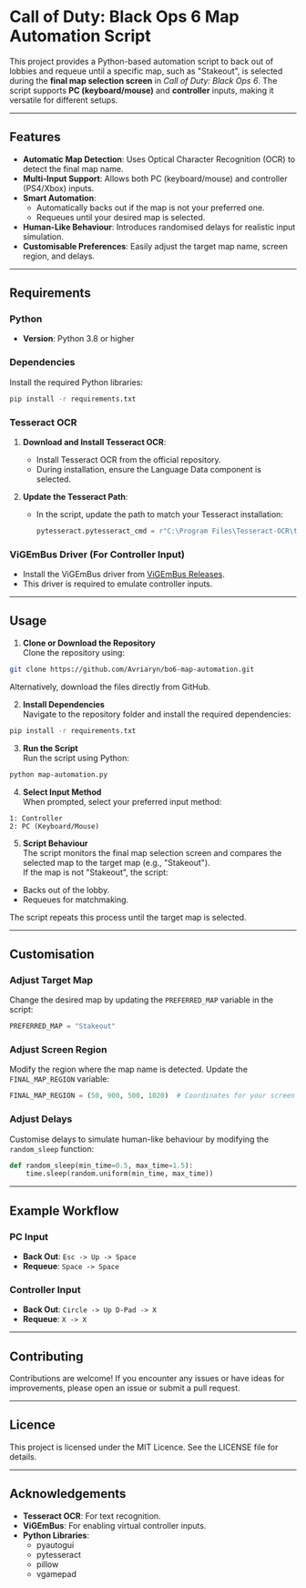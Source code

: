 
# Call of Duty: Black Ops 6 Map Automation Script

This project provides a Python-based automation script to back out of lobbies and requeue until a specific map, such as "Stakeout", is selected during the **final map selection screen** in *Call of Duty: Black Ops 6*. The script supports **PC (keyboard/mouse)** and **controller** inputs, making it versatile for different setups.

---

## Features

- **Automatic Map Detection**: Uses Optical Character Recognition (OCR) to detect the final map name.
- **Multi-Input Support**: Allows both PC (keyboard/mouse) and controller (PS4/Xbox) inputs.
- **Smart Automation**:
  - Automatically backs out if the map is not your preferred one.
  - Requeues until your desired map is selected.
- **Human-Like Behaviour**: Introduces randomised delays for realistic input simulation.
- **Customisable Preferences**: Easily adjust the target map name, screen region, and delays.

---

## Requirements

### Python
- **Version**: Python 3.8 or higher

### Dependencies
Install the required Python libraries:
```bash
pip install -r requirements.txt
```

### Tesseract OCR
1. **Download and Install Tesseract OCR**:
   - Install Tesseract OCR from the official repository.
   - During installation, ensure the Language Data component is selected.

2. **Update the Tesseract Path**:
   - In the script, update the path to match your Tesseract installation:
     ```python
     pytesseract.pytesseract_cmd = r"C:\Program Files\Tesseract-OCR\tesseract.exe"
     ```

### ViGEmBus Driver (For Controller Input)
- Install the ViGEmBus driver from [ViGEmBus Releases](https://github.com/ViGEm/ViGEmBus/releases).
- This driver is required to emulate controller inputs.

---

## Usage

1. **Clone or Download the Repository**  
Clone the repository using:
```bash
git clone https://github.com/Avriaryn/bo6-map-automation.git
```
Alternatively, download the files directly from GitHub.

2. **Install Dependencies**  
Navigate to the repository folder and install the required dependencies:
```bash
pip install -r requirements.txt
```

3. **Run the Script**  
Run the script using Python:
```bash
python map-automation.py
```

4. **Select Input Method**  
When prompted, select your preferred input method:
```
1: Controller
2: PC (Keyboard/Mouse)
```

5. **Script Behaviour**  
The script monitors the final map selection screen and compares the selected map to the target map (e.g., "Stakeout").  
If the map is not "Stakeout", the script:
- Backs out of the lobby.
- Requeues for matchmaking.

The script repeats this process until the target map is selected.

---

## Customisation

### Adjust Target Map
Change the desired map by updating the `PREFERRED_MAP` variable in the script:
```python
PREFERRED_MAP = "Stakeout"
```

### Adjust Screen Region
Modify the region where the map name is detected. Update the `FINAL_MAP_REGION` variable:
```python
FINAL_MAP_REGION = (50, 900, 500, 1020)  # Coordinates for your screen
```

### Adjust Delays
Customise delays to simulate human-like behaviour by modifying the `random_sleep` function:
```python
def random_sleep(min_time=0.5, max_time=1.5):
    time.sleep(random.uniform(min_time, max_time))
```

---

## Example Workflow

### PC Input
- **Back Out**: `Esc -> Up -> Space`
- **Requeue**: `Space -> Space`

### Controller Input
- **Back Out**: `Circle -> Up D-Pad -> X`
- **Requeue**: `X -> X`

---

## Contributing

Contributions are welcome! If you encounter any issues or have ideas for improvements, please open an issue or submit a pull request.

---

## Licence

This project is licensed under the MIT Licence. See the LICENSE file for details.

---

## Acknowledgements

- **Tesseract OCR**: For text recognition.
- **ViGEmBus**: For enabling virtual controller inputs.
- **Python Libraries**:
  - pyautogui
  - pytesseract
  - pillow
  - vgamepad
